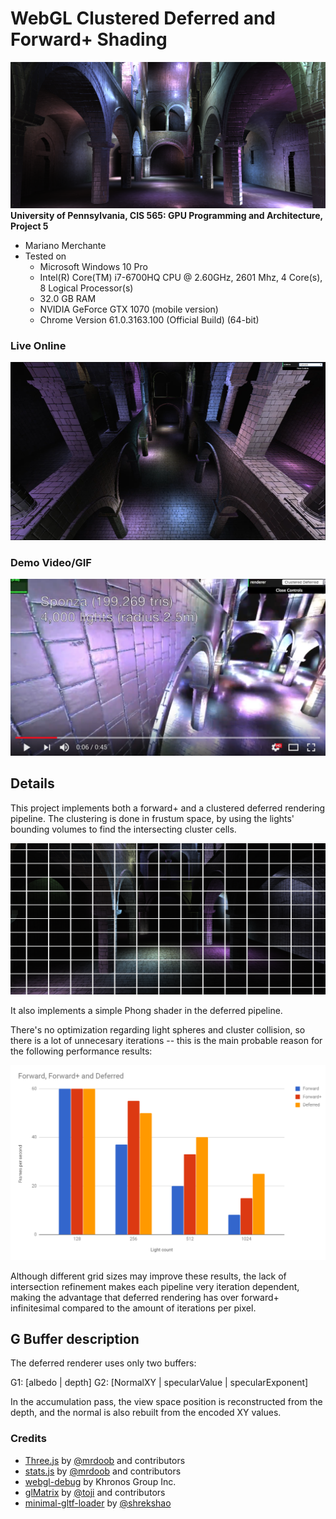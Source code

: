 WebGL Clustered Deferred and Forward+ Shading
======================

![](images/header.png)
**University of Pennsylvania, CIS 565: GPU Programming and Architecture, Project 5**

* Mariano Merchante
* Tested on
  * Microsoft Windows 10 Pro
  * Intel(R) Core(TM) i7-6700HQ CPU @ 2.60GHz, 2601 Mhz, 4 Core(s), 8 Logical Processor(s)
  * 32.0 GB RAM
  * NVIDIA GeForce GTX 1070 (mobile version)
  * Chrome Version 61.0.3163.100 (Official Build) (64-bit)

### Live Online

[![](img/thumb.png)](http://TODO.github.io/Project5B-WebGL-Deferred-Shading)

### Demo Video/GIF

[![](img/video.png)](TODO)


## Details

This project implements both a forward+ and a clustered deferred rendering pipeline. The clustering is done in frustum space, by using the lights' bounding volumes to find the intersecting cluster cells.

![](images/grids.png)

It also implements a simple Phong shader in the deferred pipeline.

There's no optimization regarding light spheres and cluster collision, so there is a lot of unnecesary iterations -- this is the main probable reason for the following performance results:

![](images/perf.png)

Although different grid sizes may improve these results, the lack of intersection refinement makes each pipeline very iteration dependent, making the advantage that deferred rendering has over forward+ infinitesimal compared to the amount of iterations per pixel.

## G Buffer description

The deferred renderer uses only two buffers:

G1: [albedo | depth]
G2: [NormalXY | specularValue | specularExponent]

In the accumulation pass, the view space position is reconstructed from the depth, and the normal is also rebuilt from the encoded XY values.

### Credits

* [Three.js](https://github.com/mrdoob/three.js) by [@mrdoob](https://github.com/mrdoob) and contributors
* [stats.js](https://github.com/mrdoob/stats.js) by [@mrdoob](https://github.com/mrdoob) and contributors
* [webgl-debug](https://github.com/KhronosGroup/WebGLDeveloperTools) by Khronos Group Inc.
* [glMatrix](https://github.com/toji/gl-matrix) by [@toji](https://github.com/toji) and contributors
* [minimal-gltf-loader](https://github.com/shrekshao/minimal-gltf-loader) by [@shrekshao](https://github.com/shrekshao)
